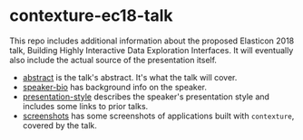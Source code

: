 # contexture-ec18-talk

This repo includes additional information about the proposed Elasticon 2018 talk, Building Highly Interactive Data Exploration Interfaces. It will eventually also include the actual source of the presentation itself.

- [abstract](/abstract.md) is the talk's abstract. It's what the talk will cover.
- [speaker-bio](/speaker-bio.md) has background info on the speaker.
- [presentation-style](/presentation-style.md) describes the speaker's presentation style and includes some links to prior talks.
- [screenshots](/screenshots/README.md) has some screenshots of applications built with `contexture`, covered by the talk.

